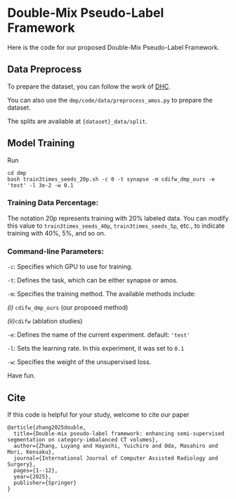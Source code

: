 # Double-Mix Pseudo-Label Framework

Here is the code for our proposed Double-Mix Pseudo-Label Framework.

## Data Preprocess
To prepare the dataset, you can follow the work of [DHC](https://github.com/xmed-lab/DHC).

You can also use the ``` dmp/code/data/preprocess_amos.py ``` to prepare the dataset.

The splits are available at ``` {dataset}_data/split ```.

## Model Training
Run 
```
cd dmp
bash train3times_seeds_20p.sh -c 0 -t synapse -m cdifw_dmp_ours -e 'test' -l 3e-2 -w 0.1
```

### Training Data Percentage:

The notation 20p represents training with 20% labeled data. You can modify this value to `train3times_seeds_40p`, `train3times_seeds_5p`, etc., to indicate training with 40%, 5%, and so on.

### Command-line Parameters:

`-c`: Specifies which GPU to use for training.

`-t`: Defines the task, which can be either synapse or amos.

`-m`: Specifies the training method. The available methods include:

*(i)* `cdifw_dmp_ours` (our proposed method)

*(ii)*`cdifw` (ablation studies)

`-e`: Defines the name of the current experiment. default: `'test'`

`-l`: Sets the learning rate. In this experiment, it was set to `0.1`

`-w`: Specifies the weight of the unsupervised loss.


Have fun.

## Cite

If this code is helpful for your study, welcome to cite our paper
```
@article{zhang2025double,
  title={Double-mix pseudo-label framework: enhancing semi-supervised segmentation on category-imbalanced CT volumes},
  author={Zhang, Luyang and Hayashi, Yuichiro and Oda, Masahiro and Mori, Kensaku},
  journal={International Journal of Computer Assisted Radiology and Surgery},
  pages={1--12},
  year={2025},
  publisher={Springer}
}
```
